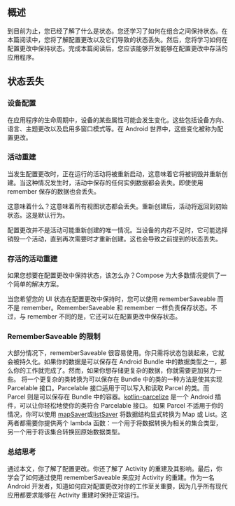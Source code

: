 ## 概述
到目前为止，您已经了解了什么是状态。您还学习了如何在组合之间保持状态。在本篇阅读中，您将了解配置更改以及它们导致的状态丢失。然后，您将学习如何在配置更改中保持状态。完成本篇阅读后，您应该能够开发能够在配置更改中存活的应用程序。

## 状态丢失

### 设备配置
在应用程序的生命周期中，设备的某些属性可能会发生变化。这些包括设备方向、语言、主题更改以及启用多窗口模式等。在 Android 世界中，这些变化被称为配置更改。

### 活动重建
当发生配置更改时，正在运行的活动将被重新启动，这意味着它将被销毁并重新创建。当这种情况发生时，活动中保存的任何实例数据都会丢失。即使使用 remember 保存的数据也会丢失。

这意味着什么？这意味着所有视图状态都会丢失。重新创建后，活动将返回到初始状态。这是默认行为。

配置更改并不是活动可能重新创建的唯一情况。当设备的内存不足时，它可能选择销毁一个活动，直到再次需要时才重新创建。这也会导致之前提到的状态丢失。

### 存活的活动重建
如果您想要在配置更改中保持状态，该怎么办？Compose 为大多数情况提供了一个简单的解决方案。

当您希望您的 UI 状态在配置更改中保持时，您可以使用 rememberSaveable 而不是 remember。RememberSaveable 和 remember 一样负责保存状态。不过，与 remember 不同的是，它还可以在配置更改中保存状态。


### RememberSaveable 的限制
大部分情况下，rememberSaveable 很容易使用。你只需将状态包装起来，它就会被持久化。如果你的数据是可以保存在 Android Bundle 中的数据类型之一，那么你的工作就完成了。然而，如果你想存储更复杂的数据，你就需要更加努力一些。
将一个更复杂的类转换为可以保存在 Bundle 中的类的一种方法是使其实现 Parcelable 接口。Parcelable 接口适用于可以写入和读取 Parcel 的类。而 Parcel 则是可以保存在 Bundle 中的容器。[kotlin-parcelize](https://developer.android.com/kotlin/parcelize) 是一个 Android 插件，可以让你轻松地使你的类符合 Parcelable 接口。
如果 Parcel 不适用于你的情况，你可以使用 [mapSaver](https://developer.android.com/jetpack/compose/state#mapsaver)或[listSaver](https://developer.android.com/jetpack/compose/state#listsaver) 将数据结构显式转换为 Map 或 List。这两者都需要你提供两个 lambda 函数：一个用于将数据转换为相关的集合类型，另一个用于将该集合转换回原始数据类型。
### 总结思考
通过本文，你了解了配置更改。你还了解了 Activity 的重建及其影响。最后，你学会了如何通过使用 rememberSaveable 来应对 Activity 的重建。作为一名 Android 开发者，知道如何应对配置更改对你的工作至关重要，因为几乎所有现代应用都要求能够在 Activity 重建时保持正常运行。